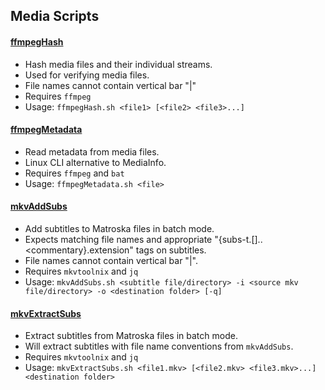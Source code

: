 ## Media Scripts

#### [ffmpegHash](./ffmpegHash.sh)
    
* Hash media files and their individual streams.
* Used for verifying media files.
* File names cannot contain vertical bar "|"
* Requires `ffmpeg`
* Usage: `ffmpegHash.sh <file1> [<file2> <file3>...]`

#### [ffmpegMetadata](./ffmpegMetadata.sh)

* Read metadata from media files.
* Linux CLI alternative to MediaInfo.
* Requires `ffmpeg` and `bat`
* Usage: `ffmpegMetadata.sh <file>`

#### [mkvAddSubs](./mkvAddSubs.sh)

* Add subtitles to Matroska files in batch mode.
* Expects matching file names and appropriate "{subs-t<id>.\[<lang>\].<forced>.<commentary}.extension" tags on subtitles.
* File names cannot contain vertical bar "|".
* Requires `mkvtoolnix` and `jq`
* Usage: `mkvAddSubs.sh <subtitle file/directory> -i <source mkv file/directory> -o <destination folder> [-q]`

#### [mkvExtractSubs](./mkvExtractSubs.sh)

* Extract subtitles from Matroska files in batch mode.
* Will extract subtitles with file name conventions from `mkvAddSubs`.
* Requires `mkvtoolnix` and `jq`
* Usage: `mkvExtractSubs.sh <file1.mkv> [<file2.mkv> <file3.mkv>...] <destination folder>`
